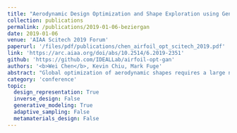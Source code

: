 ```yaml
---
title: "Aerodynamic Design Optimization and Shape Exploration using Generative Adversarial Networks"
collection: publications
permalink: /publications/2019-01-06-beziergan
date: 2019-01-06
venue: 'AIAA Scitech 2019 Forum'
paperurl: '/files/pdf/publications/chen_airfoil_opt_scitech_2019.pdf'
link: 'https://arc.aiaa.org/doi/abs/10.2514/6.2019-2351'
github: 'https://github.com/IDEALLab/airfoil-opt-gan'
authors: '<b>Wei Chen</b>, Kevin Chiu, Mark Fuge'
abstract: "Global optimization of aerodynamic shapes requires a large number of expensive CFD simulations because of the high dimensionality of the design space. One means to combat that problem is to reduce the dimension of the design space—for example, by constructing low dimensional parametric functions (such as PARSEC and others)—and then optimizing over those parameters instead. Such approaches require first a parametric function that compactly describes useful variation in airfoil shape—a non-trivial and error-prone task. In contrast, we propose to use a deep generative model of aerodynamic designs (specifically airfoils) that reduces the dimensionality of the optimization problem by learning from shape variations in the UIUC airfoil database. We show that our data-driven model both (1) learns realistic and compact airfoil shape representations and (2) empirically accelerates optimization convergence by over an order of magnitude."
category: 'conference'
topic: 
  design_representation: True
  inverse_design: False
  generative_modeling: True
  adaptive_sampling: False
  metamaterials_design: False
---
```

